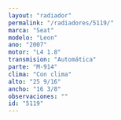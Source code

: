 ```yaml
---
layout: "radiador"
permalink: "/radiadores/5119/"
marca: "Seat"
modelo: "Leon"
ano: "2007"
motor: "L4 1.8"
transmision: "Automática"
parte: "M-914"
clima: "Con clima"
alto: "25 9/16"
ancho: "16 3/8"
observaciones: ""
id: "5119"
---
```


